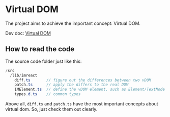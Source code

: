 # Virtual DOM

The project aims to achieve the important concept: Virtual DOM.

Dev doc: [Virtual DOM](https://www.notion.so/Virtual-DOM-7672a4e819904ebe8c33a1360cb0ebd4)

## How to read the code

The source code folder just like this:

```java
/src
  /lib/imreact
    diff.ts       // figure out the differences between two vDOM
    patch.ts      // apply the differs to the real DOM
    IMElement.ts  // define the vDOM element, such as Element/TextNode
    types.d.ts    // common types
```

Above all, `diff.ts` and `patch.ts` have the most important concepts about virtual dom. So, just check them out clearly.
